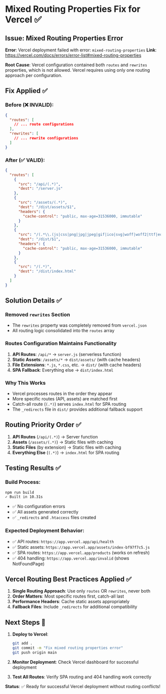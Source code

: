 # Mixed Routing Properties Fix for Vercel ✅

## Issue: Mixed Routing Properties Error

**Error**: Vercel deployment failed with error: `mixed-routing-properties`
**Link**: https://vercel.com/docs/errors/error-list#mixed-routing-properties

**Root Cause**: Vercel configuration contained both `routes` and `rewrites` properties, which is not allowed. Vercel requires using only one routing approach per configuration.

## Fix Applied ✅

### Before (❌ INVALID):

```json
{
  "routes": [
    // ... route configurations
  ],
  "rewrites": [
    // ... rewrite configurations
  ]
}
```

### After (✅ VALID):

```json
{
  "routes": [
    {
      "src": "/api/(.*)",
      "dest": "/server.js"
    },
    {
      "src": "/assets/(.*)",
      "dest": "/dist/assets/$1",
      "headers": {
        "cache-control": "public, max-age=31536000, immutable"
      }
    },
    {
      "src": "/(.*\\.(js|css|png|jpg|jpeg|gif|ico|svg|woff|woff2|ttf|eot|json|xml|txt|map|webp))",
      "dest": "/dist/$1",
      "headers": {
        "cache-control": "public, max-age=31536000, immutable"
      }
    },
    {
      "src": "/(.*)",
      "dest": "/dist/index.html"
    }
  ]
}
```

## Solution Details ✅

### Removed `rewrites` Section

- The `rewrites` property was completely removed from `vercel.json`
- All routing logic consolidated into the `routes` array

### Routes Configuration Maintains Functionality

1. **API Routes**: `/api/*` → `server.js` (serverless function)
2. **Static Assets**: `/assets/*` → `dist/assets/` (with cache headers)
3. **File Extensions**: `*.js`, `*.css`, etc. → `dist/` (with cache headers)
4. **SPA Fallback**: Everything else → `dist/index.html`

### Why This Works

- Vercel processes routes in the order they appear
- More specific routes (API, assets) are matched first
- Catch-all route (`(.*)`) serves `index.html` for SPA routing
- The `_redirects` file in `dist/` provides additional fallback support

## Routing Priority Order ✅

1. **API Routes** (`/api/(.*)`) → Server function
2. **Assets** (`/assets/(.*)`) → Static files with caching
3. **Static Files** (by extension) → Static files with caching
4. **Everything Else** (`(.*)`) → `index.html` for SPA routing

## Testing Results ✅

### Build Process:

```bash
npm run build
✓ Built in 10.31s
```

- ✅ No configuration errors
- ✅ All assets generated correctly
- ✅ `_redirects` and `.htaccess` files created

### Expected Deployment Behavior:

- ✅ API routes: `https://app.vercel.app/api/health`
- ✅ Static assets: `https://app.vercel.app/assets/index-bf97f7c5.js`
- ✅ SPA routes: `https://app.vercel.app/products` (works on refresh)
- ✅ 404 handling: `https://app.vercel.app/invalid` (shows NotFoundPage)

## Vercel Routing Best Practices Applied ✅

1. **Single Routing Approach**: Use only `routes` OR `rewrites`, never both
2. **Order Matters**: Most specific routes first, catch-all last
3. **Performance Headers**: Cache static assets appropriately
4. **Fallback Files**: Include `_redirects` for additional compatibility

## Next Steps 🚀

1. **Deploy to Vercel**:

   ```bash
   git add .
   git commit -m "Fix mixed routing properties error"
   git push origin main
   ```

2. **Monitor Deployment**: Check Vercel dashboard for successful deployment

3. **Test All Routes**: Verify SPA routing and 404 handling work correctly

**Status**: ✅ Ready for successful Vercel deployment without routing conflicts!
